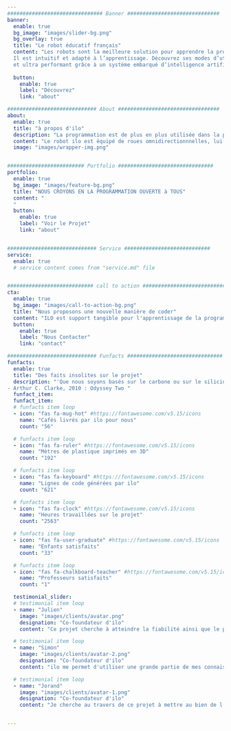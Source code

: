 ```yaml
---
############################### Banner ##############################
banner:
  enable: true
  bg_image: "images/slider-bg.png"
  bg_overlay: true
  title: "Le robot éducatif français"
  content: "Les robots sont la meilleure solution pour apprendre la programmation dès le plus jeune âge. ILO c’est le robot éducatif français programmable.
  Il est intuitif et adapté à l’apprentissage. Découvrez ses modes d’utilisations développés pour garantir une prise en main rapide. C’est un robot innovant
  et ultra performant grâce à un système embarqué d’intelligence artificielle."
  
  button:
    enable: true
    label: "Découvrez"
    link: "about"

############################# About #################################
about:
  enable: true
  title: "à propos d'ilo"
  description: "La programmation est de plus en plus utilisée dans la plupart des métiers. Cependant seule une minorité de personne comprennent les concepts. Pour répondre à ce besoin grandissant nous proposons une solution libre de droits pour tester en réel vos idées de programmation."
  content: "Le robot ilo est équipé de roues omnidirectionnnelles, lui permettant de se déplacer dans toutes les directions. En utilisant l'application dédiée, il est possible de le programmer de différentes manières pour le faire se déplacer."
  image: "images/wrapper-img.png"


######################### Portfolio ###############################
portfolio:
  enable: true
  bg_image: "images/feature-bg.png"
  title: "NOUS CROYONS EN LA PROGRAMMATION OUVERTE à TOUS"
  content: "
  "
  button:
    enable: true
    label: "Voir le Projet"
    link: "about"


############################# Service ############################
service:
  enable: true
  # service content comes from "service.md" file


############################ call to action ###########################
cta:
  enable: true
  bg_image: "images/call-to-action-bg.png"
  title: "Nous proposons une nouvelle manière de coder"
  content: "ILO est support tangible pour l'apprentissage de la programamtion.<br>N'hésitez pas à nous contacter pour en savoir plus à propos du projet."
  button:
    enable: true
    label: "Nous Contacter"
    link: "contact"

############################# Funfacts ###############################
funfacts:
  enable: true
  title: "Des faits insolites sur le projet"
  description: "'Que nous soyons basés sur le carbone ou sur le silicium ne fait aucune différence fondamentale ; nous devrions tous être traités avec le respect qui s'impose'. <br>
- Arthur C. Clarke, 2010 : Odyssey Two "
  funfact_item:
  funfact_item:
  # funfacts item loop
  - icon: "fas fa-mug-hot" #https://fontawesome.com/v5.15/icons
    name: "Cafés livrés par ilo pour nous"
    count: "56"

  # funfacts item loop
  - icon: "fas fa-ruler" #https://fontawesome.com/v5.15/icons
    name: "Mètres de plastique imprimés en 3D"
    count: "192"

  # funfacts item loop
  - icon: "fas fa-keyboard" #https://fontawesome.com/v5.15/icons
    name: "Lignes de code générées par ilo"
    count: "621"

  # funfacts item loop
  - icon: "fas fa-clock" #https://fontawesome.com/v5.15/icons
    name: "Heures travaillées sur le projet"
    count: "2563"

  # funfacts item loop
  - icon: "fas fa-user-graduate" #https://fontawesome.com/v5.15/icons
    name: "Enfants satisfaits"
    count: "33"

  # funfacts item loop
  - icon: "fas fa-chalkboard-teacher" #https://fontawesome.com/v5.15/icons
    name: "Professeurs satisfaits"
    count: "1"

  testimonial_slider:
  # testimonial item loop
  - name: "Julien"
    image: "images/clients/avatar.png"
    designation: "Co-foundateur d'ilo"
    content: "Ce projet cherche à atteindre la fiabilité ainsi que le plus grand nombre, grâce à toutes les avancées technologiques des dernières années."

  # testimonial item loop
  - name: "Simon"
    image: "images/clients/avatar-2.png"
    designation: "Co-foundateur d'ilo"
    content: "ilo me permet d'utiliser une grande partie de mes connaissances en génie indutriel et aérospatial, et j'espère que les utilisateurs pourront se rendrent compte de l'utilité de l'informatique dans la vie de tout les jours."

  # testimonial item loop
  - name: "Jorand"
    image: "images/clients/avatar-1.png"
    designation: "Co-foundateur d'ilo"
    content: "Je cherche au travers de ce projet à mettre au bien de l'éducation mes acquis d'ingénieur. La vie étant faite de rencontres, j'ai la volonté de partager le meilleur de la robotique à mes pairs."


---
```

